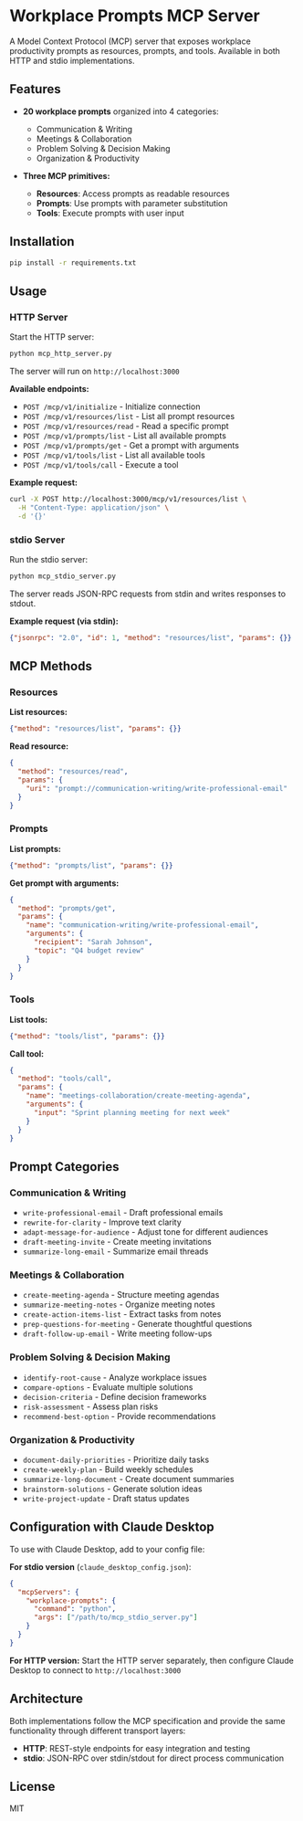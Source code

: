 # Workplace Prompts MCP Server

A Model Context Protocol (MCP) server that exposes workplace productivity prompts as resources, prompts, and tools. Available in both HTTP and stdio implementations.

## Features

- **20 workplace prompts** organized into 4 categories:
  - Communication & Writing
  - Meetings & Collaboration
  - Problem Solving & Decision Making
  - Organization & Productivity

- **Three MCP primitives:**
  - **Resources**: Access prompts as readable resources
  - **Prompts**: Use prompts with parameter substitution
  - **Tools**: Execute prompts with user input

## Installation

```bash
pip install -r requirements.txt
```

## Usage

### HTTP Server

Start the HTTP server:

```bash
python mcp_http_server.py
```

The server will run on `http://localhost:3000`

**Available endpoints:**

- `POST /mcp/v1/initialize` - Initialize connection
- `POST /mcp/v1/resources/list` - List all prompt resources
- `POST /mcp/v1/resources/read` - Read a specific prompt
- `POST /mcp/v1/prompts/list` - List all available prompts
- `POST /mcp/v1/prompts/get` - Get a prompt with arguments
- `POST /mcp/v1/tools/list` - List all available tools
- `POST /mcp/v1/tools/call` - Execute a tool

**Example request:**

```bash
curl -X POST http://localhost:3000/mcp/v1/resources/list \
  -H "Content-Type: application/json" \
  -d '{}'
```

### stdio Server

Run the stdio server:

```bash
python mcp_stdio_server.py
```

The server reads JSON-RPC requests from stdin and writes responses to stdout.

**Example request (via stdin):**

```json
{"jsonrpc": "2.0", "id": 1, "method": "resources/list", "params": {}}
```

## MCP Methods

### Resources

**List resources:**
```json
{"method": "resources/list", "params": {}}
```

**Read resource:**
```json
{
  "method": "resources/read",
  "params": {
    "uri": "prompt://communication-writing/write-professional-email"
  }
}
```

### Prompts

**List prompts:**
```json
{"method": "prompts/list", "params": {}}
```

**Get prompt with arguments:**
```json
{
  "method": "prompts/get",
  "params": {
    "name": "communication-writing/write-professional-email",
    "arguments": {
      "recipient": "Sarah Johnson",
      "topic": "Q4 budget review"
    }
  }
}
```

### Tools

**List tools:**
```json
{"method": "tools/list", "params": {}}
```

**Call tool:**
```json
{
  "method": "tools/call",
  "params": {
    "name": "meetings-collaboration/create-meeting-agenda",
    "arguments": {
      "input": "Sprint planning meeting for next week"
    }
  }
}
```

## Prompt Categories

### Communication & Writing
- `write-professional-email` - Draft professional emails
- `rewrite-for-clarity` - Improve text clarity
- `adapt-message-for-audience` - Adjust tone for different audiences
- `draft-meeting-invite` - Create meeting invitations
- `summarize-long-email` - Summarize email threads

### Meetings & Collaboration
- `create-meeting-agenda` - Structure meeting agendas
- `summarize-meeting-notes` - Organize meeting notes
- `create-action-items-list` - Extract tasks from notes
- `prep-questions-for-meeting` - Generate thoughtful questions
- `draft-follow-up-email` - Write meeting follow-ups

### Problem Solving & Decision Making
- `identify-root-cause` - Analyze workplace issues
- `compare-options` - Evaluate multiple solutions
- `decision-criteria` - Define decision frameworks
- `risk-assessment` - Assess plan risks
- `recommend-best-option` - Provide recommendations

### Organization & Productivity
- `document-daily-priorities` - Prioritize daily tasks
- `create-weekly-plan` - Build weekly schedules
- `summarize-long-document` - Create document summaries
- `brainstorm-solutions` - Generate solution ideas
- `write-project-update` - Draft status updates

## Configuration with Claude Desktop

To use with Claude Desktop, add to your config file:

**For stdio version** (`claude_desktop_config.json`):
```json
{
  "mcpServers": {
    "workplace-prompts": {
      "command": "python",
      "args": ["/path/to/mcp_stdio_server.py"]
    }
  }
}
```

**For HTTP version:**
Start the HTTP server separately, then configure Claude Desktop to connect to `http://localhost:3000`

## Architecture

Both implementations follow the MCP specification and provide the same functionality through different transport layers:

- **HTTP**: REST-style endpoints for easy integration and testing
- **stdio**: JSON-RPC over stdin/stdout for direct process communication

## License

MIT
